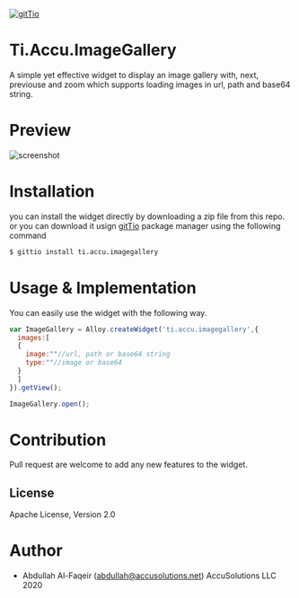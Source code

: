 [![gitTio](http://gitt.io/badge.svg)](http://gitt.io/component/ti.accu.imagegallery)

# Ti.Accu.ImageGallery

A simple yet effective widget to display an image gallery with, next, previouse and zoom which supports loading images in url, path and base64 string.

# Preview

![screenshot](https://user-images.githubusercontent.com/1428547/102090915-bd449580-3e26-11eb-9e28-3e4a6c11f351.png)


# Installation 
you can install the widget directly by downloading a zip file from this repo. or you can download it usign [gitTio](http://gitt.io) package manager using the following command

```sh
$ gittio install ti.accu.imagegallery
```

# Usage & Implementation

You can easily use the widget with the following way.

```js
var ImageGallery = Alloy.createWidget('ti.accu.imagegallery',{
  images:[
  {
    image:""//url, path or base64 string
    type:""//image or base64
  }
  ]
}).getView();

ImageGallery.open();
```

# Contribution 
Pull request are welcome to add any new features to the widget.

License
----

Apache License, Version 2.0

# Author 
 - Abdullah Al-Faqeir (abdullah@accusolutions.net) AccuSolutions LLC 2020


